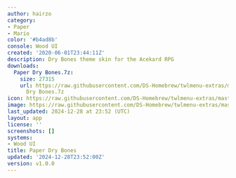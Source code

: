 ```yaml
---
author: hairzo
category:
- Paper
- Mario
color: '#b4ad8b'
console: Wood UI
created: '2020-06-01T23:44:11Z'
description: Dry Bones theme skin for the Acekard RPG
downloads:
  Paper Dry Bones.7z:
    size: 27315
    url: https://raw.githubusercontent.com/DS-Homebrew/twlmenu-extras/master/_nds/TWiLightMenu/akmenu/themes/Paper
      Dry Bones.7z
icon: https://raw.githubusercontent.com/DS-Homebrew/twlmenu-extras/master/_nds/TWiLightMenu/akmenu/themes/meta/Paper%20Dry%20Bones/icon.png
image: https://raw.githubusercontent.com/DS-Homebrew/twlmenu-extras/master/_nds/TWiLightMenu/akmenu/themes/meta/Paper%20Dry%20Bones/icon.png
last_updated: 2024-12-28 at 23:52 (UTC)
layout: app
license: ''
screenshots: []
systems:
- Wood UI
title: Paper Dry Bones
updated: '2024-12-28T23:52:00Z'
version: v1.0.0
---
```


